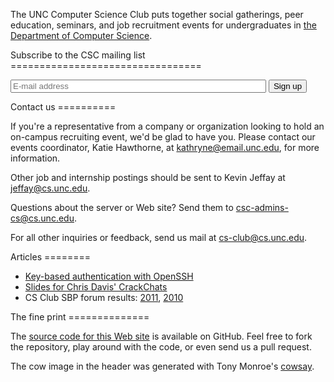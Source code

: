 The UNC Computer Science Club puts together social gatherings, peer education,
seminars, and job recruitment events for undergraduates in [the Department of
Computer Science](http://www.cs.unc.edu/).

<section markdown="1">
Subscribe to the CSC mailing list
=================================

<form action="http://lists.unc.edu/subscribe/subscribe.tml" method="post">
<p>
<input type="email" name="email" placeholder="E-mail address" size="48" />
<input type="hidden" name="list" value="csclub" />
<input type="hidden" name="confirm" value="one" />
<input type="hidden" name="showconfirm" value="T" />
<input type="hidden" name="url" value="http://csclub.cs.unc.edu/" />
<input type="submit" value="Sign up" />
</p>
</form>
</section>

<section markdown="1">
Contact us
==========

If you're a representative from a company or organization looking to hold an on-campus recruiting event, we'd be glad to have you.
Please contact our events coordinator, Katie Hawthorne, at <kathryne@email.unc.edu>, for more information.

Other job and internship postings should be sent to Kevin Jeffay at <jeffay@cs.unc.edu>.

Questions about the server or Web site?  Send them to <csc-admins-cs@cs.unc.edu>.

For all other inquiries or feedback, send us mail at <cs-club@cs.unc.edu>.
</section>

<section markdown="1">
Articles
========

* [Key-based authentication with OpenSSH](help/openssh-keygen/)
* [Slides for Chris Davis' CrackChats](crackchat/)
* CS Club SBP forum results:
    [2011](sbp-forum/2011/),
    [2010](sbp-forum/2010.txt)
</section>

<section markdown="1">
The fine print
==============

The [source code for this Web site](https://github.com/unc-csclub/csclub-web) is available on GitHub.
Feel free to fork the repository, play around with the code, or even send us a pull request.

The cow image in the header was generated with Tony Monroe's [cowsay](http://www.nog.net/~tony/warez/cowsay.shtml).
</section>
